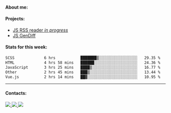 #### About me:

#### Projects:
- [JS RSS reader *in progress*](https://github.com/GKoil/frontend-project-lvl3)
- [JS GenDiff](https://github.com/GKoil/GenDiff)

#### Stats for this week:
<!--START_SECTION:waka-->

```txt
SCSS             6 hrs           ███████▒░░░░░░░░░░░░░░░░░   29.35 %
HTML             4 hrs 58 mins   ██████░░░░░░░░░░░░░░░░░░░   24.36 %
JavaScript       3 hrs 25 mins   ████▒░░░░░░░░░░░░░░░░░░░░   16.77 %
Other            2 hrs 45 mins   ███▒░░░░░░░░░░░░░░░░░░░░░   13.44 %
Vue.js           2 hrs 14 mins   ██▓░░░░░░░░░░░░░░░░░░░░░░   10.95 %
```

<!--END_SECTION:waka-->
---
#### Contacts:

<a target='_blank' title='LinkedIn' href="https://www.linkedin.com/in/gkoil/">
  <img src="https://img.shields.io/badge/LinkedIn-0077B5?style=for-the-badge&logo=linkedin&logoColor=white" />
</a>
<a target='_blank' title='Telegram' href="https://t.me/gkoil">
  <img src="https://img.shields.io/badge/Telegram-2CA5E0?style=for-the-badge&logo=telegram&logoColor=white" />
</a>
<a target='_blank' title='Gmail' href="mailto: gk.grigorev@gmail.com">
  <img src="https://img.shields.io/badge/Gmail-D14836?style=for-the-badge&logo=gmail&logoColor=white" />
</a>

